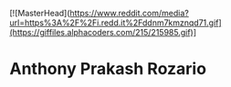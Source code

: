[![MasterHead](https://www.reddit.com/media?url=https%3A%2F%2Fi.redd.it%2Fddnm7kmznqd71.gif](https://giffiles.alphacoders.com/215/215985.gif)]
<h1>Anthony Prakash Rozario</h1>
